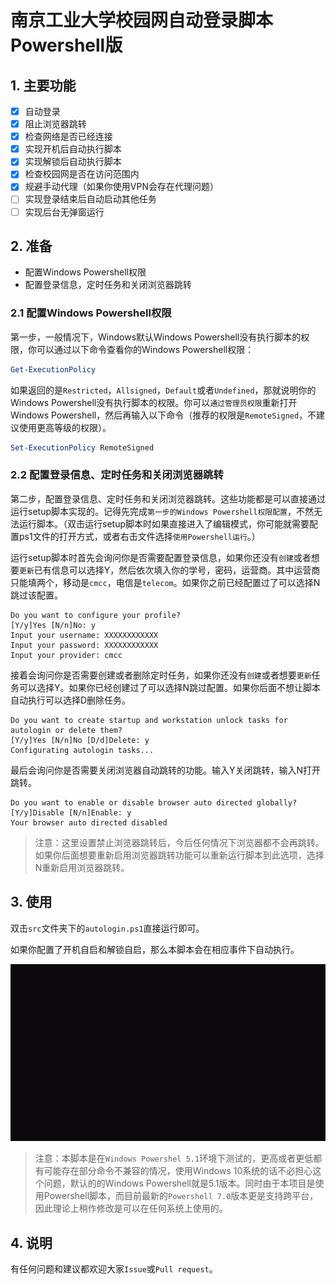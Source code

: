 # 南京工业大学校园网自动登录脚本Powershell版

## 1. 主要功能

- [x] 自动登录
- [x] 阻止浏览器跳转
- [x] 检查网络是否已经连接
- [x] 实现开机后自动执行脚本
- [x] 实现解锁后自动执行脚本
- [x] 检查校园网是否在访问范围内
- [x] 规避手动代理（如果你使用VPN会存在代理问题）
- [ ] 实现登录结束后自动启动其他任务
- [ ] 实现后台无弹窗运行

## 2. 准备

- 配置Windows Powershell权限
- 配置登录信息，定时任务和关闭浏览器跳转

### 2.1 配置Windows Powershell权限

第一步，一般情况下，Windows默认Windows Powershell没有执行脚本的权限，你可以通过以下命令查看你的Windows Powershell权限：

```ps1
Get-ExecutionPolicy
```

如果返回的是`Restricted`，`Allsigned`，`Default`或者`Undefined`，那就说明你的Windows Powershell没有执行脚本的权限。你可以`通过管理员权限`重新打开Windows Powershell，然后再输入以下命令（推荐的权限是`RemoteSigned`，不建议使用更高等级的权限）。

```ps1
Set-ExecutionPolicy RemoteSigned
```

### 2.2 配置登录信息、定时任务和关闭浏览器跳转

第二步，配置登录信息、定时任务和关闭浏览器跳转。这些功能都是可以直接通过运行setup脚本实现的。记得先完成`第一步的Windows Powershell权限配置`，不然无法运行脚本。（双击运行setup脚本时如果直接进入了编辑模式，你可能就需要配置ps1文件的打开方式，或者右击文件选择`使用Powershell运行`。）

运行setup脚本时首先会询问你是否需要配置登录信息，如果你还没有`创建`或者想要`更新`已有信息可以选择Y，然后依次填入你的学号，密码，运营商。其中运营商只能填两个，移动是`cmcc`，电信是`telecom`。如果你之前已经配置过了可以选择N跳过该配置。

```plaintext
Do you want to configure your profile?
[Y/y]Yes [N/n]No: y
Input your username: XXXXXXXXXXXX
Input your password: XXXXXXXXXXXX
Input your provider: cmcc
```

接着会询问你是否需要创建或者删除定时任务，如果你还没有`创建`或者想要`更新`任务可以选择Y。如果你已经创建过了可以选择N跳过配置。如果你后面不想让脚本自动执行可以选择D删除任务。

```plaintext
Do you want to create startup and workstation unlock tasks for autologin or delete them?
[Y/y]Yes [N/n]No [D/d]Delete: y
Configurating autologin tasks...
```

最后会询问你是否需要关闭浏览器自动跳转的功能。输入Y关闭跳转，输入N打开跳转。

```plaintext
Do you want to enable or disable browser auto directed globally?
[Y/y]Disable [N/n]Enable: y
Your browser auto directed disabled
```

> 注意：这里设置禁止浏览器跳转后，今后任何情况下浏览器都不会再跳转。如果你后面想要重新启用浏览器跳转功能可以重新运行脚本到此选项，选择N重新启用浏览器跳转。

## 3. 使用

双击`src`文件夹下的`autologin.ps1`直接运行即可。

如果你配置了开机自启和解锁自启，那么本脚本会在相应事件下自动执行。

![Preview-GIF](autologin.gif)

> 注意：本脚本是在`Windows Powershel 5.1`环境下测试的，更高或者更低都有可能存在部分命令不兼容的情况，使用Windows 10系统的话不必担心这个问题，默认的的Windows Powershell就是5.1版本。同时由于本项目是使用Powershell脚本，而目前最新的`Powershell 7.0`版本更是支持跨平台，因此理论上稍作修改是可以在任何系统上使用的。

## 4. 说明

有任何问题和建议都欢迎大家`Issue`或`Pull request`。
